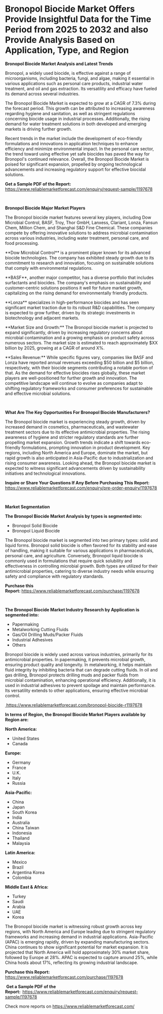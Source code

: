 <p><h1>Bronopol Biocide Market Offers Provide Insightful Data for the Time Period from 2025 to 2032 and also Provide Analysis Based on Application, Type, and Region</h1></p><p><strong>Bronopol Biocide Market Analysis and Latest Trends</strong></p>
<p><p>Bronopol, a widely used biocide, is effective against a range of microorganisms, including bacteria, fungi, and algae, making it essential in various applications such as personal care products, industrial water treatment, and oil and gas extraction. Its versatility and efficacy have fueled its demand across several industries.</p><p>The Bronopol Biocide Market is expected to grow at a CAGR of 7.3% during the forecast period. This growth can be attributed to increasing awareness regarding hygiene and sanitation, as well as stringent regulations concerning biocide usage in industrial processes. Additionally, the rising demand for water treatment solutions in both developed and emerging markets is driving further growth. </p><p>Recent trends in the market include the development of eco-friendly formulations and innovations in application techniques to enhance efficiency and minimize environmental impact. In the personal care sector, the trend toward using effective yet safe biocides has paved the way for Bronopol's continued relevance. Overall, the Bronopol Biocide Market is poised for significant expansion, propelled by ongoing technological advancements and increasing regulatory support for effective biocidal solutions.</p></p>
<p><strong>Get a Sample PDF of the Report:&nbsp;</strong> <a href="https://www.reliablemarketforecast.com/enquiry/request-sample/1197678?utm_campaign=2299&utm_medium=2&utm_source=Github&utm_content=ia&utm_term=01042025&utm_id=bronopol-biocide">https://www.reliablemarketforecast.com/enquiry/request-sample/1197678</a></p>
<p>&nbsp;</p>
<p><strong>Bronopol Biocide Major Market Players</strong></p>
<p><p>The Bronopol biocide market features several key players, including Dow Microbial Control, BASF, Troy, Thor GmbH, Lanxess, Clariant, Lonza, Fansun Chem, Million Chem, and Shanghai S&D Fine Chemical. These companies compete by offering innovative solutions to address microbial contamination across various industries, including water treatment, personal care, and food processing.</p><p>**Dow Microbial Control** is a prominent player known for its advanced biocide technologies. The company has exhibited steady growth due to its commitment to research and innovation, focusing on sustainable solutions that comply with environmental regulations. </p><p>**BASF**, another major competitor, has a diverse portfolio that includes surfactants and biocides. The company's emphasis on sustainability and customer-centric solutions positions it well for future market growth, capitalizing on the rising demand for environmentally friendly products.</p><p>**Lonza** specializes in high-performance biocides and has seen significant market traction due to its robust R&D capabilities. The company is expected to grow further, driven by its strategic investments in biotechnology and adjacent markets.</p><p>**Market Size and Growth:** The Bronopol biocide market is projected to expand significantly, driven by increasing regulatory concerns about microbial contamination and a growing emphasis on product safety across numerous sectors. The market size is estimated to reach approximately $XX billion by 2025, growing at a CAGR of around X%.</p><p>**Sales Revenue:** While specific figures vary, companies like BASF and Lonza have reported annual revenues exceeding $50 billion and $5 billion, respectively, with their biocide segments contributing a notable portion of that. As the demand for effective biocides rises globally, these market players are well-positioned for further growth and innovation. The competitive landscape will continue to evolve as companies adapt to shifting regulatory frameworks and consumer preferences for sustainable and effective microbial solutions.</p></p>
<p>&nbsp;</p>
<p><strong>What Are The Key Opportunities For Bronopol Biocide Manufacturers?</strong></p>
<p><p>The Bronopol biocide market is experiencing steady growth, driven by increased demand in cosmetics, pharmaceuticals, and wastewater treatment sectors due to its effective antimicrobial properties. The rising awareness of hygiene and stricter regulatory standards are further propelling market expansion. Growth trends indicate a shift towards eco-friendly formulations, prompting innovation in product development. Key regions, including North America and Europe, dominate the market, but rapid growth is also anticipated in Asia-Pacific due to industrialization and rising consumer awareness. Looking ahead, the Bronopol biocide market is expected to witness significant advancements driven by sustainability initiatives and technological innovations.</p></p>
<p><strong>Inquire or Share Your Questions If Any Before Purchasing This Report:</strong> <a href="https://www.reliablemarketforecast.com/enquiry/pre-order-enquiry/1197678?utm_campaign=2299&utm_medium=2&utm_source=Github&utm_content=ia&utm_term=01042025&utm_id=bronopol-biocide">https://www.reliablemarketforecast.com/enquiry/pre-order-enquiry/1197678</a></p>
<p>&nbsp;</p>
<p><strong>Market Segmentation</strong></p>
<p><strong>The Bronopol Biocide Market Analysis by types is segmented into:</strong></p>
<p><ul><li>Bronopol Solid Biocide</li><li>Bronopol Liquid Biocide</li></ul></p>
<p><p>The Bronopol biocide market is segmented into two primary types: solid and liquid forms. Bronopol solid biocide is often favored for its stability and ease of handling, making it suitable for various applications in pharmaceuticals, personal care, and agriculture. Conversely, Bronopol liquid biocide is commonly used in formulations that require quick solubility and effectiveness in controlling microbial growth. Both types are utilized for their antimicrobial properties, catering to diverse industry needs while ensuring safety and compliance with regulatory standards.</p></p>
<p><strong>Purchase this Report:&nbsp;</strong><a href="https://www.reliablemarketforecast.com/purchase/1197678?utm_campaign=2299&utm_medium=2&utm_source=Github&utm_content=ia&utm_term=01042025&utm_id=bronopol-biocide">https://www.reliablemarketforecast.com/purchase/1197678</a></p>
<p>&nbsp;</p>
<p><strong>The Bronopol Biocide Market Industry Research by Application is segmented into:</strong></p>
<p><ul><li>Papermaking</li><li>Metalworking Cutting Fluids</li><li>Gas/Oil Drilling Muds/Packer Fluids</li><li>Industrial Adhesives</li><li>Others</li></ul></p>
<p><p>Bronopol biocide is widely used across various industries, primarily for its antimicrobial properties. In papermaking, it prevents microbial growth, ensuring product quality and longevity. In metalworking, it helps maintain fluid integrity by inhibiting bacteria that can degrade cutting fluids. In oil and gas drilling, Bronopol protects drilling muds and packer fluids from microbial contamination, enhancing operational efficiency. Additionally, it is used in industrial adhesives to prevent spoilage and maintain performance. Its versatility extends to other applications, ensuring effective microbial control.</p></p>
<p><a href="https://www.reliablemarketforecast.com/bronopol-biocide-r1197678?utm_campaign=2299&utm_medium=2&utm_source=Github&utm_content=ia&utm_term=01042025&utm_id=bronopol-biocide">&nbsp;https://www.reliablemarketforecast.com/bronopol-biocide-r1197678</a></p>
<p><strong>In terms of Region, the Bronopol Biocide Market Players available by Region are:</strong></p>
<p>
    <p> <strong> North America: </strong>
        <ul>
            <li>United States</li>
            <li>Canada</li>
        </ul>
        </p> 
    <p> <strong> Europe: </strong>
        <ul>
            <li>Germany</li>
            <li>France</li>
            <li>U.K.</li>
            <li>Italy</li>
            <li>Russia</li>
        </ul>
        </p> 
    <p> <strong> Asia-Pacific: </strong>
        <ul>
            <li>China</li>
            <li>Japan</li>
            <li>South Korea</li>
            <li>India</li>
            <li>Australia</li>
            <li>China Taiwan</li>
            <li>Indonesia</li>
            <li>Thailand</li>
            <li>Malaysia</li>
        </ul>
        </p> 
    <p> <strong> Latin America: </strong>
        <ul>
            <li>Mexico</li>
            <li>Brazil</li>
            <li>Argentina Korea</li>
            <li>Colombia</li>
        </ul>
        </p> 
    <p> <strong> Middle East & Africa: </strong>
        <ul>
            <li>Turkey</li>
            <li>Saudi</li>
            <li>Arabia</li>
            <li>UAE</li>
            <li>Korea</li>
        </ul>
    </p>
    </p>
<p><p>The Bronopol biocide market is witnessing robust growth across key regions, with North America and Europe leading due to stringent regulatory frameworks and increasing demand in industrial applications. Asia-Pacific (APAC) is emerging rapidly, driven by expanding manufacturing sectors. China continues to show significant potential for market expansion. It is projected that North America will hold approximately 30% market share, followed by Europe at 28%. APAC is expected to capture around 25%, while China hosts about 17%, reflecting its growing industrial landscape.</p></p>
<p><strong>Purchase this Report: </strong><a href="https://www.reliablemarketforecast.com/purchase/1197678?utm_campaign=2299&utm_medium=2&utm_source=Github&utm_content=ia&utm_term=01042025&utm_id=bronopol-biocide">https://www.reliablemarketforecast.com/purchase/1197678</a></p>
<p>&nbsp;<strong>Get a Sample PDF of the Report:&nbsp;&nbsp;</strong><a href="https://www.reliablemarketforecast.com/enquiry/request-sample/1197678?utm_campaign=2299&utm_medium=2&utm_source=Github&utm_content=ia&utm_term=01042025&utm_id=bronopol-biocide">https://www.reliablemarketforecast.com/enquiry/request-sample/1197678</a></p>
<p><strong></strong></p>
<p>Check more reports on <a href="https://www.reliablemarketforecast.com/?utm_campaign=2299&utm_medium=2&utm_source=Github&utm_content=ia&utm_term=01042025&utm_id=bronopol-biocide">https://www.reliablemarketforecast.com/</a></p>